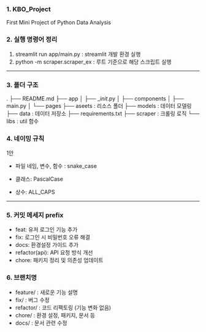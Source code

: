 ### 1. KBO_Project

First Mini Project of Python Data Analysis

### 2. 실행 명령어 정리

1. streamlit run app/main.py : streamlit 개발 환경 실행
2. python -m scraper.scraper_ex : 루트 기준으로 해당 스크립트 실행

---

### 3. 폴더 구조

.
├── README.md
├── app
│ ├── \__init_.py
│ ├── components
│ ├── main.py
│ └── pages
├── aseets : 리소스 폴더
├── models : 데이터 모델링
├── data : 데이터 저장소
├── requirements.txt
├── scraper : 크롤링 로직
└── libs : util 함수

### 4. 네이밍 규칙

1안

- 파일 네임, 변수, 함수 : snake_case

- 클래스: PascalCase

- 상수: ALL_CAPS

---

### 5. 커밋 메세지 prefix

- feat: 유저 로그인 기능 추가
- fix: 로그인 시 비밀번호 오류 해결
- docs: 환경설정 가이드 추가
- refactor(api): API 요청 방식 개선
- chore: 패키지 정리 및 의존성 업데이트

### 6. 브랜치명

- feature/ : 새로운 기능 설명
- fix/ : 버그 수정
- refactor/ : 코드 리팩토링 (기능 변화 없음)
- chore/ : 환경 설정, 패키지, 문서 등
- docs/ : 문서 관련 수정
